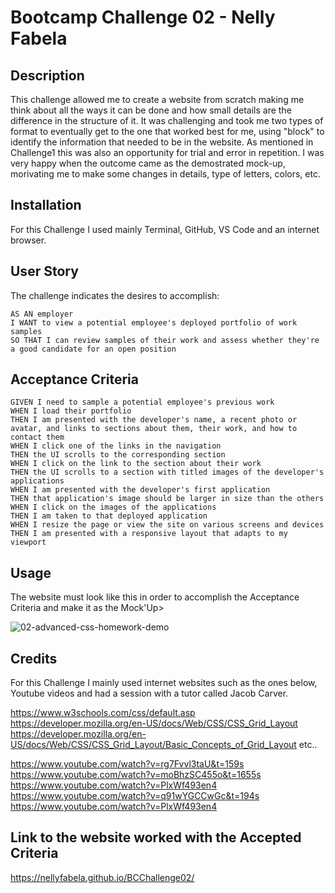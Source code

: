 # Bootcamp Challenge 02 - Nelly Fabela

## Description

This challenge allowed me to create a website from scratch making me think about all the ways it can be done and how small details are the difference in the structure of it. It was challenging and took me two types of format to eventually get to the one that worked best for me, using "block" to identify the information that needed to be in the website. As mentioned in Challenge1 this was also an opportunity for trial and error in repetition. I was very happy when the outcome came as the demostrated mock-up, morivating me to make some changes in details, type of letters, colors, etc. 

## Installation

For this Challenge I used mainly Terminal, GitHub, VS Code and an internet browser. 

## User Story

The challenge indicates the desires to accomplish:
```
AS AN employer
I WANT to view a potential employee's deployed portfolio of work samples
SO THAT I can review samples of their work and assess whether they're a good candidate for an open position
```

## Acceptance Criteria

```
GIVEN I need to sample a potential employee's previous work
WHEN I load their portfolio
THEN I am presented with the developer's name, a recent photo or avatar, and links to sections about them, their work, and how to contact them
WHEN I click one of the links in the navigation
THEN the UI scrolls to the corresponding section
WHEN I click on the link to the section about their work
THEN the UI scrolls to a section with titled images of the developer's applications
WHEN I am presented with the developer's first application
THEN that application's image should be larger in size than the others
WHEN I click on the images of the applications
THEN I am taken to that deployed application
WHEN I resize the page or view the site on various screens and devices
THEN I am presented with a responsive layout that adapts to my viewport
```

## Usage

The website must look like this in order to accomplish the Acceptance Criteria and make it as the Mock'Up>

![02-advanced-css-homework-demo](https://user-images.githubusercontent.com/126216168/225479080-82955596-89fd-4c2d-8919-c039a32e1629.gif)



## Credits

For this Challenge I mainly used internet websites such as the ones below, Youtube videos and had a session with a tutor called Jacob Carver. 

https://www.w3schools.com/css/default.asp
https://developer.mozilla.org/en-US/docs/Web/CSS/CSS_Grid_Layout
https://developer.mozilla.org/en-US/docs/Web/CSS/CSS_Grid_Layout/Basic_Concepts_of_Grid_Layout
etc..

https://www.youtube.com/watch?v=rg7Fvvl3taU&t=159s
https://www.youtube.com/watch?v=moBhzSC455o&t=1655s
https://www.youtube.com/watch?v=PlxWf493en4
https://www.youtube.com/watch?v=q91wYGCCwGc&t=194s
https://www.youtube.com/watch?v=PlxWf493en4


## Link to the website worked with the Accepted Criteria

https://nellyfabela.github.io/BCChallenge02/

